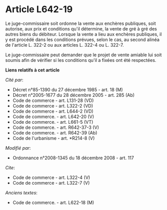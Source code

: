 # Article L642-19

Le juge-commissaire soit ordonne la vente aux enchères publiques, soit autorise, aux prix et conditions qu'il détermine, la
vente de gré à gré des autres biens du débiteur. Lorsque la vente a lieu aux enchères publiques, il y est procédé dans les
conditions prévues, selon le cas, au second alinéa de l'article L. 322-2 ou aux articles L. 322-4 ou L. 322-7. 

Le juge-commissaire peut demander que le projet de vente amiable lui soit soumis afin de vérifier si les conditions qu'il a
fixées ont été respectées.

**Liens relatifs à cet article**

_Cité par_:

  - Décret n°85-1390 du 27 décembre 1985 - art. 18 (M)
  - Décret n°2005-1677 du 28 décembre 2005 - art. 285 (Ab)
  - Code de commerce - art. L131-28 (VD)
  - Code de commerce - art. L322-2 (VD)
  - Code de commerce - art. L644-2 (VD)
  - Code de commerce. - art. L642-20 (V)
  - Code de commerce. - art. L661-5 (VT)
  - Code de commerce. - art. R642-37-3 (V)
  - Code de commerce. - art. R642-39 (Ab)
  - Code de l'urbanisme - art. *R214-8 (V)

_Modifié par_:

  - Ordonnance n°2008-1345 du 18 décembre 2008 - art. 117

_Cite_:

  - Code de commerce - art. L322-4 (V)
  - Code de commerce - art. L322-7 (V)

_Anciens textes_:

  - Code de commerce. - art. L622-18 (M)
